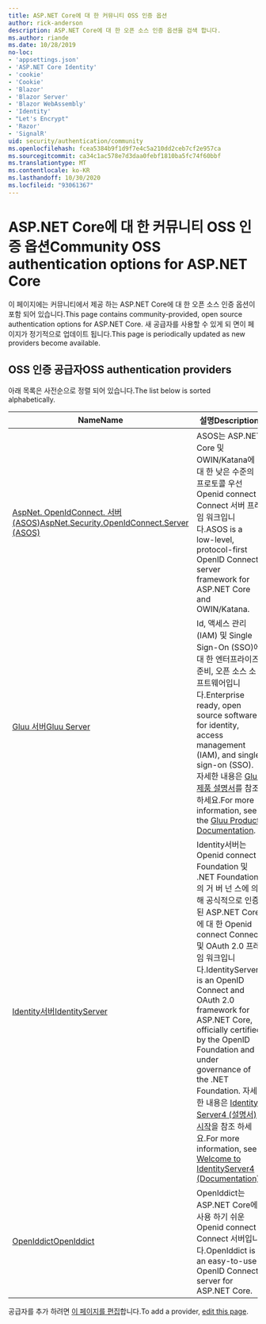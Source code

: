 ```yaml
---
title: ASP.NET Core에 대 한 커뮤니티 OSS 인증 옵션
author: rick-anderson
description: ASP.NET Core에 대 한 오픈 소스 인증 옵션을 검색 합니다.
ms.author: riande
ms.date: 10/28/2019
no-loc:
- 'appsettings.json'
- 'ASP.NET Core Identity'
- 'cookie'
- 'Cookie'
- 'Blazor'
- 'Blazor Server'
- 'Blazor WebAssembly'
- 'Identity'
- "Let's Encrypt"
- 'Razor'
- 'SignalR'
uid: security/authentication/community
ms.openlocfilehash: fcea5384b9f1d9f7e4c5a210dd2ceb7cf2e957ca
ms.sourcegitcommit: ca34c1ac578e7d3daa0febf1810ba5fc74f60bbf
ms.translationtype: MT
ms.contentlocale: ko-KR
ms.lasthandoff: 10/30/2020
ms.locfileid: "93061367"
---
```

# <a name="community-oss-authentication-options-for-aspnet-core"></a><span data-ttu-id="dad20-103">ASP.NET Core에 대 한 커뮤니티 OSS 인증 옵션</span><span class="sxs-lookup"><span data-stu-id="dad20-103">Community OSS authentication options for ASP.NET Core</span></span>

<span data-ttu-id="dad20-104">이 페이지에는 커뮤니티에서 제공 하는 ASP.NET Core에 대 한 오픈 소스 인증 옵션이 포함 되어 있습니다.</span><span class="sxs-lookup"><span data-stu-id="dad20-104">This page contains community-provided, open source authentication options for ASP.NET Core.</span></span> <span data-ttu-id="dad20-105">새 공급자를 사용할 수 있게 되 면이 페이지가 정기적으로 업데이트 됩니다.</span><span class="sxs-lookup"><span data-stu-id="dad20-105">This page is periodically updated as new providers become available.</span></span>

## <a name="oss-authentication-providers"></a><span data-ttu-id="dad20-106">OSS 인증 공급자</span><span class="sxs-lookup"><span data-stu-id="dad20-106">OSS authentication providers</span></span>

<span data-ttu-id="dad20-107">아래 목록은 사전순으로 정렬 되어 있습니다.</span><span class="sxs-lookup"><span data-stu-id="dad20-107">The list below is sorted alphabetically.</span></span>

| <span data-ttu-id="dad20-108">Name</span><span class="sxs-lookup"><span data-stu-id="dad20-108">Name</span></span> | <span data-ttu-id="dad20-109">설명</span><span class="sxs-lookup"><span data-stu-id="dad20-109">Description</span></span> |
| ---- | ----------- |
| [<span data-ttu-id="dad20-110">AspNet. OpenIdConnect. 서버 (ASOS)</span><span class="sxs-lookup"><span data-stu-id="dad20-110">AspNet.Security.OpenIdConnect.Server (ASOS)</span></span>](https://github.com/aspnet-contrib/AspNet.Security.OpenIdConnect.Server) | <span data-ttu-id="dad20-111">ASOS는 ASP.NET Core 및 OWIN/Katana에 대 한 낮은 수준의 프로토콜 우선 Openid connect Connect 서버 프레임 워크입니다.</span><span class="sxs-lookup"><span data-stu-id="dad20-111">ASOS is a low-level, protocol-first OpenID Connect server framework for ASP.NET Core and OWIN/Katana.</span></span> |
| [<span data-ttu-id="dad20-112">Gluu 서버</span><span class="sxs-lookup"><span data-stu-id="dad20-112">Gluu Server</span></span>](https://gluu.org/) | <span data-ttu-id="dad20-113">Id, 액세스 관리 (IAM) 및 Single Sign-On (SSO)에 대 한 엔터프라이즈 준비, 오픈 소스 소프트웨어입니다.</span><span class="sxs-lookup"><span data-stu-id="dad20-113">Enterprise ready, open source software for identity, access management (IAM), and single sign-on (SSO).</span></span> <span data-ttu-id="dad20-114">자세한 내용은 [Gluu 제품 설명서](https://gluu.org/docs/)를 참조 하세요.</span><span class="sxs-lookup"><span data-stu-id="dad20-114">For more information, see the [Gluu Product Documentation](https://gluu.org/docs/).</span></span> |
| [<span data-ttu-id="dad20-115">Identity서버</span><span class="sxs-lookup"><span data-stu-id="dad20-115">IdentityServer</span></span>](https://identityserver.io/) | <span data-ttu-id="dad20-116">Identity서버는 Openid connect Foundation 및 .NET Foundation의 거 버 넌 스에 의해 공식적으로 인증 된 ASP.NET Core에 대 한 Openid connect Connect 및 OAuth 2.0 프레임 워크입니다.</span><span class="sxs-lookup"><span data-stu-id="dad20-116">IdentityServer is an OpenID Connect and OAuth 2.0 framework for ASP.NET Core, officially certified by the OpenID Foundation and under governance of the .NET Foundation.</span></span> <span data-ttu-id="dad20-117">자세한 내용은 [ Identity Server4 (설명서) 시작](https://identityserver4.readthedocs.io/en/latest/)을 참조 하세요.</span><span class="sxs-lookup"><span data-stu-id="dad20-117">For more information, see [Welcome to IdentityServer4 (Documentation)](https://identityserver4.readthedocs.io/en/latest/).</span></span> |
| [<span data-ttu-id="dad20-118">OpenIddict</span><span class="sxs-lookup"><span data-stu-id="dad20-118">OpenIddict</span></span>](https://github.com/openiddict/openiddict-core) | <span data-ttu-id="dad20-119">OpenIddict는 ASP.NET Core에 사용 하기 쉬운 Openid connect Connect 서버입니다.</span><span class="sxs-lookup"><span data-stu-id="dad20-119">OpenIddict is an easy-to-use OpenID Connect server for ASP.NET Core.</span></span> |

<span data-ttu-id="dad20-120">공급자를 추가 하려면 [이 페이지를 편집](https://github.com/login?return_to=https%3A%2F%2Fgithub.com%2Faspnet%2FDocs%2Fedit%2Fmaster%2Faspnetcore%2Fsecurity%2Fauthentication%2Fcommunity.md)합니다.</span><span class="sxs-lookup"><span data-stu-id="dad20-120">To add a provider, [edit this page](https://github.com/login?return_to=https%3A%2F%2Fgithub.com%2Faspnet%2FDocs%2Fedit%2Fmaster%2Faspnetcore%2Fsecurity%2Fauthentication%2Fcommunity.md).</span></span>
